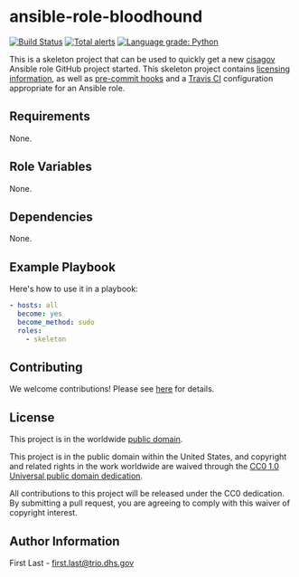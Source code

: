# ansible-role-bloodhound #

[![Build Status](https://travis-ci.com/cisagov/ansible-role-bloodhound.svg?branch=develop)](https://travis-ci.com/cisagov/ansible-role-bloodhound)
[![Total alerts](https://img.shields.io/lgtm/alerts/g/cisagov/ansible-role-bloodhound.svg?logo=lgtm&logoWidth=18)](https://lgtm.com/projects/g/cisagov/ansible-role-bloodhound/alerts/)
[![Language grade: Python](https://img.shields.io/lgtm/grade/python/g/cisagov/ansible-role-bloodhound.svg?logo=lgtm&logoWidth=18)](https://lgtm.com/projects/g/cisagov/ansible-role-bloodhound/context:python)

This is a skeleton project that can be used to quickly get a new
[cisagov](https://github.com/cisagov) Ansible role GitHub project
started.  This skeleton project contains [licensing
information](LICENSE), as well as [pre-commit
hooks](https://pre-commit.com) and a [Travis
CI](https://travis-ci.com) configuration appropriate for an Ansible
role.

## Requirements ##

None.

## Role Variables ##

None.

## Dependencies ##

None.

## Example Playbook ##

Here's how to use it in a playbook:

```yaml
- hosts: all
  become: yes
  become_method: sudo
  roles:
    - skeleton
```

## Contributing ##

We welcome contributions!  Please see [here](CONTRIBUTING.md) for
details.

## License ##

This project is in the worldwide [public domain](LICENSE).

This project is in the public domain within the United States, and
copyright and related rights in the work worldwide are waived through
the [CC0 1.0 Universal public domain
dedication](https://creativecommons.org/publicdomain/zero/1.0/).

All contributions to this project will be released under the CC0
dedication. By submitting a pull request, you are agreeing to comply
with this waiver of copyright interest.

## Author Information ##

First Last - <first.last@trio.dhs.gov>
